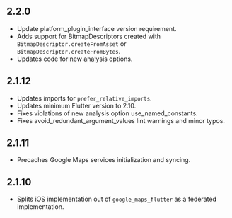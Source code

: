 ## 2.2.0

* Update platform\_plugin\_interface version requirement.
* Adds support for BitmapDescriptors created with `BitmapDescriptor.createFromAsset` or `BitmapDescriptor.createFromBytes`.
* Updates code for new analysis options.

## 2.1.12

* Updates imports for `prefer_relative_imports`.
* Updates minimum Flutter version to 2.10.
* Fixes violations of new analysis option use_named_constants.
* Fixes avoid_redundant_argument_values lint warnings and minor typos.

## 2.1.11

* Precaches Google Maps services initialization and syncing.

## 2.1.10

* Splits iOS implementation out of `google_maps_flutter` as a federated
  implementation.
